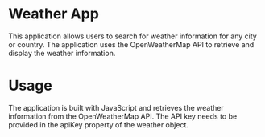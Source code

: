 # Weather App

This application allows users to search for weather information for any city or country. The application uses the OpenWeatherMap API to retrieve and display the weather information.

# Usage

The application is built with JavaScript and retrieves the weather information from the OpenWeatherMap API. The API key needs to be provided in the apiKey property of the weather object.